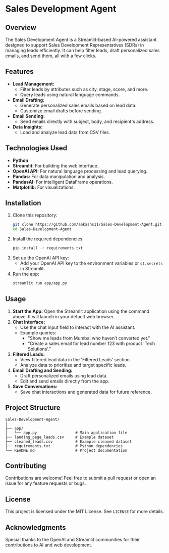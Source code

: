 # Sales Development Agent

## Overview
The Sales Development Agent is a Streamlit-based AI-powered assistant designed to support Sales Development Representatives (SDRs) in managing leads efficiently. It can help filter leads, draft personalized sales emails, and send them, all with a few clicks.

## Features
- **Lead Management:** 
  - Filter leads by attributes such as city, stage, score, and more.
  - Query leads using natural language commands.
- **Email Drafting:** 
  - Generate personalized sales emails based on lead data.
  - Customize email drafts before sending.
- **Email Sending:** 
  - Send emails directly with subject, body, and recipient's address.
- **Data Insights:**
  - Load and analyze lead data from CSV files.

## Technologies Used
- **Python**
- **Streamlit:** For building the web interface.
- **OpenAI API:** For natural language processing and lead querying.
- **Pandas:** For data manipulation and analysis.
- **PandasAI:** For intelligent DataFrame operations.
- **Matplotlib:** For visualizations.

## Installation
1. Clone this repository:
   ```bash
   git clone https://github.com/aakashs11/Sales-Development-Agent.git
   cd Sales-Development-Agent
   ```
2. Install the required dependencies:
   ```bash
   pip install -r requirements.txt
   ```
3. Set up the OpenAI API key:
   - Add your OpenAI API key to the environment variables or `st.secrets` in Streamlit.
4. Run the app:
   ```bash
   streamlit run app/app.py
   ```

## Usage
1. **Start the App:** Open the Streamlit application using the command above. It will launch in your default web browser.
2. **Chat Interface:**
   - Use the chat input field to interact with the AI assistant.
   - Example queries:
     - "Show me leads from Mumbai who haven’t converted yet."
     - "Create a sales email for lead number 123 with product 'Tech Solutions'."
3. **Filtered Leads:**
   - View filtered lead data in the 'Filtered Leads' section.
   - Analyze data to prioritize and target specific leads.
4. **Email Drafting and Sending:**
   - Draft personalized emails using lead data.
   - Edit and send emails directly from the app.
5. **Save Conversations:**
   - Save chat interactions and generated data for future reference.

## Project Structure
```
Sales-Development-Agent/
│
├── app/
│   └── app.py                 # Main application file
├── landing_page_leads.csv     # Example dataset
├── cleaned_leads.csv          # Example cleaned dataset
├── requirements.txt           # Python dependencies
└── README.md                  # Project documentation
```

## Contributing
Contributions are welcome! Feel free to submit a pull request or open an issue for any feature requests or bugs.

## License
This project is licensed under the MIT License. See `LICENSE` for more details.

## Acknowledgments
Special thanks to the OpenAI and Streamlit communities for their contributions to AI and web development.
